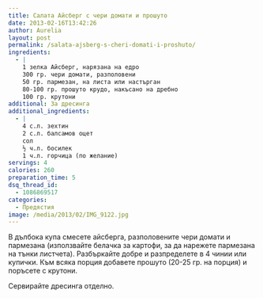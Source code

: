 ```yaml
---
title: Салата Айсберг с чери домати и прошуто
date: 2013-02-16T13:42:26
author: Aurelia
layout: post
permalink: /salata-ajsberg-s-cheri-domati-i-proshuto/
ingredients:
  - |
    1 зелка Айсберг, нарязана на едро
    300 гр. чери домати, разполовени
    50 гр. пармезан, на листа или настърган
    80-100 гр. прошуто крудо, накъсано на дребно
    100 гр. крутони
additional: За дресинга
additional_ingredients:
  - |
    4 с.л. зехтин
    2 с.л. балсамов оцет
    сол
    ½ ч.л. босилек
    1 ч.л. горчица (по желание)
servings: 4
calories: 260
preparation_time: 5
dsq_thread_id:
  - 1086869517
categories:
  - Предястия
image: /media/2013/02/IMG_9122.jpg
---
```

В дълбока купа смесете айсберга, разполовените чери домати и пармезана (използвайте белачка за картофи, за да нарежете пармезана на тънки листчета). Разбъркайте добре и разпределете в 4 чинии или купички. Към всяка порция добавете прошуто (20-25 гр. на порция) и поръсете с крутони.
  
Сервирайте дресинга отделно.